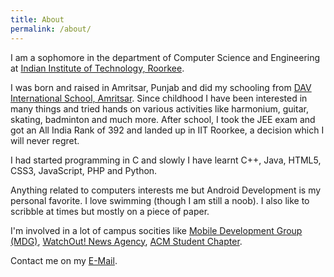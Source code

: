 ```yaml
---
title: About
permalink: /about/
---
```


I am a sophomore in the department of Computer Science and Engineering at [Indian Institute of Technology, Roorkee][IITR].

I was born and raised in Amritsar, Punjab and did my schooling from [DAV International School, Amritsar][DAVIS]. Since childhood I have been interested in many things and tried hands on various activities like harmonium, guitar, skating, badminton and much more. After school, I took the JEE exam and got an All India Rank of 392 and landed up in IIT Roorkee, a decision which I will never regret.

I had started programming in C and slowly I have learnt C++, Java, HTML5, CSS3, JavaScript, PHP and Python.

Anything related to computers interests me but Android Development is my personal favorite. I love swimming (though I am still a noob). I also like to scribble at times but mostly on a piece of paper.

I'm involved in a lot of campus socities like [Mobile Development Group (MDG)][MDG], [WatchOut! News Agency][WoNA], [ACM Student Chapter][acm].

Contact me on my [E-Mail][mail].

[IITR]:  https://www.iitr.ac.in/
[DAVIS]: http://www.davintschool.org/
[MDG]:   https://mobile.sdslabs.co/
[WoNA]:  http://wona.co.in
[fb]:    https://www.facebook.com/hareshkhanna01/
[mail]:  mailto:khanna.haresh@yahoo.co.in
[acm]:   https://www.iitr.ac.in/acm